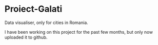 # Proiect-Galati
Data visualiser, only for cities in Romania.

I have been working on this project for the past few months, but only now uploaded it to github.
